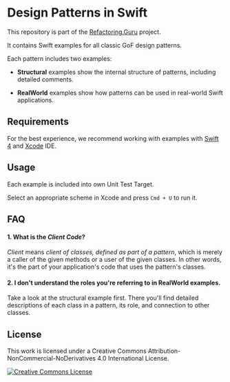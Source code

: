 # Design Patterns in Swift

This repository is part of the [Refactoring.Guru](https://refactoring.guru/design-patterns) project.

It contains Swift examples for all classic GoF design patterns.

Each pattern includes two examples:

- **Structural** examples show the internal structure of patterns, including detailed comments.

- **RealWorld** examples show how patterns can be used in real-world Swift applications.

## Requirements

For the best experience, we recommend working with examples with [Swift 4](https://github.com/apple/swift) and [Xcode](https://developer.apple.com/xcode/) IDE.


## Usage

Each example is included into own Unit Test Target.

Select an appropriate scheme in Xcode and press `Cmd + U` to run it.


## FAQ

#### 1. What is the _Client Code_?

_Client_ means _client of classes, defined as part of a pattern_, which is merely a caller of the given methods or a user of the given classes. In other words, it's the part of your application's code that uses the pattern's classes.

#### 2. I don't understand the roles you're referring to in RealWorld examples.

Take a look at the structural example first. There you'll find detailed descriptions of each class in a pattern, its role, and connection to other classes.


## License

This work is licensed under a Creative Commons Attribution-NonCommercial-NoDerivatives 4.0 International License.

<a rel="license" href="http://creativecommons.org/licenses/by-nc-nd/4.0/"><img alt="Creative Commons License" style="border-width:0" src="https://i.creativecommons.org/l/by-nc-nd/4.0/80x15.png" /></a>